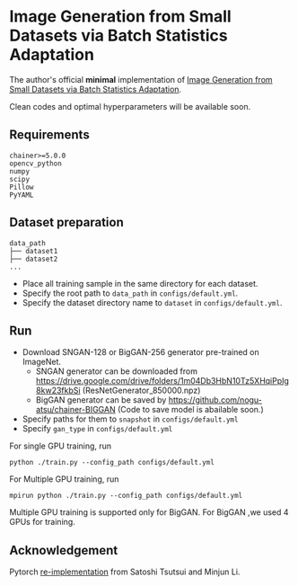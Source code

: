 # Image Generation from Small Datasets via Batch Statistics Adaptation

The author's official **minimal** implementation of [Image Generation from Small Datasets via Batch Statistics Adaptation](https://arxiv.org/abs/1904.01774).

Clean codes and optimal hyperparameters will be available soon.

## Requirements

```angular2
chainer>=5.0.0
opencv_python
numpy
scipy
Pillow
PyYAML
```

## Dataset preparation
```angular2
data_path
├── dataset1
├── dataset2
...
```
- Place all training sample in the same directory for each dataset.
- Specify the root path to `data_path` in `configs/default.yml`.
- Specify the dataset directory name to `dataset` in `configs/default.yml`.


## Run
- Download SNGAN-128 or BigGAN-256 generator pre-trained on ImageNet.
    - SNGAN generator can be downloaded from https://drive.google.com/drive/folders/1m04Db3HbN10Tz5XHqiPpIg8kw23fkbSi (ResNetGenerator_850000.npz)
    - BigGAN generator can be saved by https://github.com/nogu-atsu/chainer-BIGGAN (Code to save model is abailable soon.)
- Specify paths for them to `snapshot` in `configs/default.yml`
- Specify `gan_type` in `configs/default.yml`

For single GPU training, run
```
python ./train.py --config_path configs/default.yml
```

For Multiple GPU training, run 
```
mpirun python ./train.py --config_path configs/default.yml
```
Multiple GPU training is supported only for BigGAN. For BigGAN ,we used 4 GPUs for training.


## Acknowledgement
Pytorch [re-implementation](https://github.com/apple2373/PyTorch-SmallGAN) from Satoshi Tsutsui and Minjun Li. 
